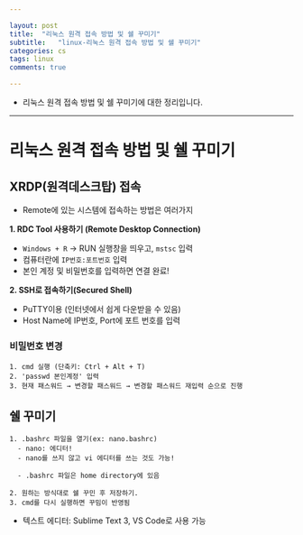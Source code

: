 ```yaml
---

layout: post
title:  "리눅스 원격 접속 방법 및 쉘 꾸미기"
subtitle:   "linux-리눅스 원격 접속 방법 및 쉘 꾸미기"
categories: cs
tags: linux
comments: true

---
```


- 리눅스 원격 접속 방법 및 쉘 꾸미기에 대한 정리입니다.  

---  

# 리눅스 원격 접속 방법 및 쉘 꾸미기  

## XRDP(원격데스크탑) 접속  

- Remote에 있는 시스템에 접속하는 방법은 여러가지  

__1. RDC Tool 사용하기 (Remote Desktop Connection)__  
  - `Windows + R` → RUN 실행창을 띄우고, `mstsc` 입력  
  - 컴퓨터란에 `IP번호:포트번호` 입력  
  - 본인 계정 및 비밀번호를 입력하면 연결 완료!  
  
__2. SSH로 접속하기(Secured Shell)__  
  - PuTTY이용 (인터넷에서 쉽게 다운받을 수 있음)  
  - Host Name에 IP번호, Port에 포트 번호를 입력  
  
### 비밀번호 변경  

```  
1. cmd 실행 (단축키: Ctrl + Alt + T)  
2. 'passwd 본인계정' 입력
3. 현재 패스워드 → 변경할 패스워드 → 변경할 패스워드 재입력 순으로 진행  
```  

##  쉘 꾸미기  

```  
1. .bashrc 파일을 열기(ex: nano.bashrc) 
  - nano: 에디터!
  - nano를 쓰지 않고 vi 에디터를 쓰는 것도 가능!  
  
  - .bashrc 파일은 home directory에 있음  
  
2. 원하는 방식대로 쉘 꾸민 후 저장하기.  
3. cmd를 다시 실행하면 꾸밈이 반영됨  
```  

- 텍스트 에디터: Sublime Text 3, VS Code로 사용 가능   
